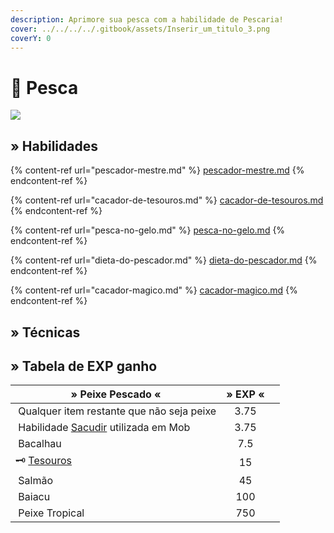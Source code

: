 ```yaml
---
description: Aprimore sua pesca com a habilidade de Pescaria!
cover: ../../../../.gitbook/assets/Inserir_um_titulo_3.png
coverY: 0
---
```


# 🎣 Pesca

![](../../../../.gitbook/assets/FishingSkill.webp)

## » Habilidades

{% content-ref url="pescador-mestre.md" %}
[pescador-mestre.md](pescador-mestre.md)
{% endcontent-ref %}

{% content-ref url="cacador-de-tesouros.md" %}
[cacador-de-tesouros.md](cacador-de-tesouros.md)
{% endcontent-ref %}

{% content-ref url="pesca-no-gelo.md" %}
[pesca-no-gelo.md](pesca-no-gelo.md)
{% endcontent-ref %}

{% content-ref url="dieta-do-pescador.md" %}
[dieta-do-pescador.md](dieta-do-pescador.md)
{% endcontent-ref %}

{% content-ref url="cacador-magico.md" %}
[cacador-magico.md](cacador-magico.md)
{% endcontent-ref %}



## » Técnicas

## » Tabela de EXP ganho

<table><thead><tr><th>» Peixe Pescado «</th><th align="center">» EXP «</th><th data-hidden></th></tr></thead><tbody><tr><td><img src="../../../../.gitbook/assets/Rotten_Flesh_JE3_BE2.webp" alt="" data-size="line"> Qualquer item restante que não seja peixe</td><td align="center">3.75</td><td></td></tr><tr><td><img src="../../../../.gitbook/assets/Olho_de_Aranha.webp" alt="" data-size="line"> Habilidade <a href="sacudir.md">Sacudir</a> utilizada em Mob</td><td align="center">3.75</td><td></td></tr><tr><td><img src="../../../../.gitbook/assets/Cod.webp" alt="" data-size="line"> Bacalhau</td><td align="center">7.5</td><td></td></tr><tr><td>🗝️ <a href="cacador-de-tesouros.md">Tesouros</a></td><td align="center">15</td><td></td></tr><tr><td><img src="../../../../.gitbook/assets/Salmon.webp" alt="" data-size="line"> Salmão</td><td align="center">45</td><td></td></tr><tr><td><img src="../../../../.gitbook/assets/Pufferfish_large.webp" alt="" data-size="line"> Baiacu</td><td align="center">100</td><td></td></tr><tr><td><img src="../../../../.gitbook/assets/20190130_213406.webp" alt="" data-size="line"> Peixe Tropical</td><td align="center">750</td><td></td></tr></tbody></table>
